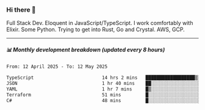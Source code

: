 ### Hi there 👋

Full Stack Dev. Eloquent in JavaScript/TypeScript. I work comfortably with Elixir. Some Python. Trying to get into Rust, Go and Crystal. AWS, GCP.

***

##### 📊 Monthly development breakdown (updated every 8 hours)

<!--START_SECTION:waka-->

```txt
From: 12 April 2025 - To: 12 May 2025

TypeScript                         14 hrs 2 mins   ██████████████████▒░░░░░░   72.77 %
JSON                               1 hr 40 mins    ██░░░░░░░░░░░░░░░░░░░░░░░   08.65 %
YAML                               1 hr 7 mins     █▒░░░░░░░░░░░░░░░░░░░░░░░   05.82 %
Terraform                          51 mins         █░░░░░░░░░░░░░░░░░░░░░░░░   04.43 %
C#                                 48 mins         █░░░░░░░░░░░░░░░░░░░░░░░░   04.18 %
```

<!--END_SECTION:waka-->
